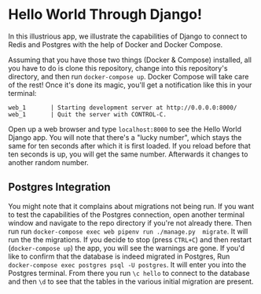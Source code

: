 Hello World Through Django!
===========================

In this illustrious app, we illustrate the capabilities of Django to connect to Redis and Postgres
with the help of Docker and Docker Compose. 

Assuming that you have those two things (Docker & Compose) installed, all you have to do is clone 
this repository, change into this repository's directory, and then run `docker-compose up`. Docker 
Compose will take care of the rest! Once it's done its magic, you'll get a notification like this 
in your terminal:

    web_1       | Starting development server at http://0.0.0.0:8000/
    web_1       | Quit the server with CONTROL-C.
    
Open up a web browser and type `localhost:8000` to see the Hello World Django app. You will note
that there's a "lucky number", which stays the same for ten seconds after which it is first loaded.
If you reload before that ten seconds is up, you will get the same number. Afterwards it changes
to another random number.     

Postgres Integration
--------------------

You might note that it complains about migrations not being run. If you want to test the 
capabilities of the Postgres connection, open another terminal window and navigate to the repo 
directory if you're not already there. Then run  run `docker-compose exec web pipenv run ./manage.py 
migrate`. It will run the the  migrations. If you decide to stop (press `CTRL+C`) and then restart 
(`docker-compose up`) the app, you will see the warnings are gone. If you'd like to confirm that the 
database is indeed migrated in Postgres, Run  `docker-compose exec postgres psql -U postgres`. It 
will enter you into the Postgres terminal. From there you run `\c hello` to connect to the database 
and then `\d` to see that the tables in the various initial migration are present. 